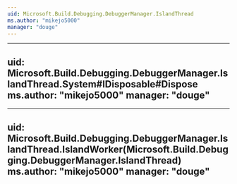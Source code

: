 ```yaml
---
uid: Microsoft.Build.Debugging.DebuggerManager.IslandThread
ms.author: "mikejo5000"
manager: "douge"
---
```


---
uid: Microsoft.Build.Debugging.DebuggerManager.IslandThread.System#IDisposable#Dispose
ms.author: "mikejo5000"
manager: "douge"
---

---
uid: Microsoft.Build.Debugging.DebuggerManager.IslandThread.IslandWorker(Microsoft.Build.Debugging.DebuggerManager.IslandThread)
ms.author: "mikejo5000"
manager: "douge"
---
